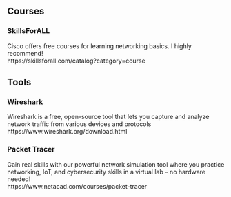 <h2>Courses</h2>
<h3>SkillsForALL</h3>
Cisco offers free courses for learning networking basics. I highly recommend! <br>
https://skillsforall.com/catalog?category=course

<h2>Tools</h2>
<h3>Wireshark</h3>
Wireshark is a free, open-source tool that lets you capture and analyze network traffic from various devices and protocols <br>
https://www.wireshark.org/download.html

<h3>Packet Tracer</h3>
Gain real skills with our powerful network simulation tool where you practice networking, IoT, and cybersecurity skills in a virtual lab – no hardware needed! <br>
https://www.netacad.com/courses/packet-tracer
